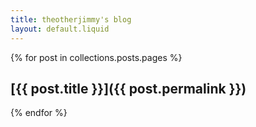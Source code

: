 ```yaml
---
title: theotherjimmy's blog
layout: default.liquid
---
```

{% for post in collections.posts.pages %}
## [{{ post.title }}]({{ post.permalink }})
{% endfor %}
